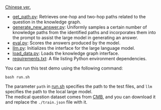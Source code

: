 [Chinese ver.](./README_CH.md)

- [get_path.py](./get_path.py): Retrieves one-hop and two-hop paths related to the question in the knowledge graph.
- [generate_new_answer.py](./generate_new_answer.py): Uniformly samples a certain number of knowledge paths from the identified paths and incorporates them into the prompt to assist the large model in generating an answer.  
- [eval.py](./eval.py): Scores the answers produced by the model.  
- [llm.py](./llm.py): Initializes the interface for the large language model.  
- [load_data.py](./load_data.py): Loads the knowledge graph interface.  
- [requirements.txt](./requirements.txt): A file listing Python environment dependencies.

You can run this test demo using the following command:
```
bash run.sh
```

The parameter ```path``` in [run.sh](./run.sh) specifies the path to the test files, and ```llm``` specifies the path to the local large model.  
The medical question dataset comes from [CMB](https://github.com/FreedomIntelligence/CMB?tab=readme-ov-file), and you can download it and replace the ```./train.json``` file with it.